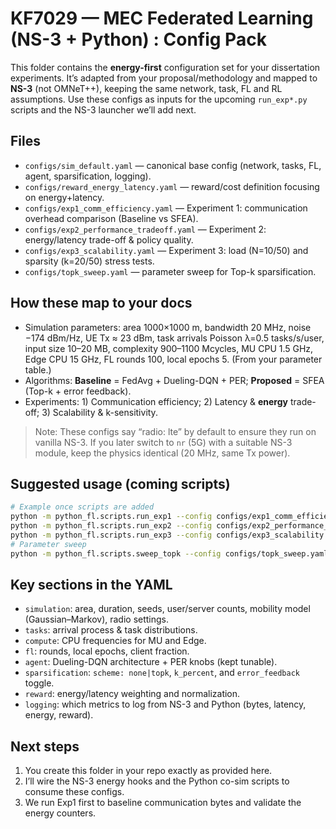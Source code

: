 # KF7029 — MEC Federated Learning (NS-3 + Python) : Config Pack

This folder contains the **energy-first** configuration set for your dissertation experiments.
It’s adapted from your proposal/methodology and mapped to **NS-3** (not OMNeT++), keeping the same
network, task, FL and RL assumptions. Use these configs as inputs for the upcoming `run_exp*.py`
scripts and the NS-3 launcher we’ll add next.

## Files

- `configs/sim_default.yaml` — canonical base config (network, tasks, FL, agent, sparsification, logging).
- `configs/reward_energy_latency.yaml` — reward/cost definition focusing on energy+latency.
- `configs/exp1_comm_efficiency.yaml` — Experiment 1: communication overhead comparison (Baseline vs SFEA).
- `configs/exp2_performance_tradeoff.yaml` — Experiment 2: energy/latency trade-off & policy quality.
- `configs/exp3_scalability.yaml` — Experiment 3: load (N=10/50) and sparsity (k=20/50) stress tests.
- `configs/topk_sweep.yaml` — parameter sweep for Top-k sparsification.

## How these map to your docs

- Simulation parameters: area 1000×1000 m, bandwidth 20 MHz, noise −174 dBm/Hz, UE Tx ≈ 23 dBm,
  task arrivals Poisson λ=0.5 tasks/s/user, input size 10–20 MB, complexity 900–1100 Mcycles,
  MU CPU 1.5 GHz, Edge CPU 15 GHz, FL rounds 100, local epochs 5. (From your parameter table.)
- Algorithms: **Baseline** = FedAvg + Dueling-DQN + PER; **Proposed** = SFEA (Top-k + error feedback).
- Experiments: 1) Communication efficiency; 2) Latency & **energy** trade-off; 3) Scalability & k-sensitivity.

> Note: These configs say “radio: lte” by default to ensure they run on vanilla NS-3. If you later
> switch to `nr` (5G) with a suitable NS-3 module, keep the physics identical (20 MHz, same Tx power).

## Suggested usage (coming scripts)

```bash
# Example once scripts are added
python -m python_fl.scripts.run_exp1 --config configs/exp1_comm_efficiency.yaml
python -m python_fl.scripts.run_exp2 --config configs/exp2_performance_tradeoff.yaml
python -m python_fl.scripts.run_exp3 --config configs/exp3_scalability.yaml
# Parameter sweep
python -m python_fl.scripts.sweep_topk --config configs/topk_sweep.yaml
```

## Key sections in the YAML

- `simulation`: area, duration, seeds, user/server counts, mobility model (Gaussian–Markov), radio settings.
- `tasks`: arrival process & task distributions.
- `compute`: CPU frequencies for MU and Edge.
- `fl`: rounds, local epochs, client fraction.
- `agent`: Dueling-DQN architecture + PER knobs (kept tunable).
- `sparsification`: `scheme: none|topk`, `k_percent`, and `error_feedback` toggle.
- `reward`: energy/latency weighting and normalization.
- `logging`: which metrics to log from NS-3 and Python (bytes, latency, energy, reward).

## Next steps

1) You create this folder in your repo exactly as provided here.  
2) I’ll wire the NS-3 energy hooks and the Python co-sim scripts to consume these configs.  
3) We run Exp1 first to baseline communication bytes and validate the energy counters.
